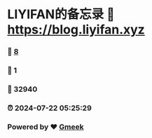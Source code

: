 # LIYIFAN的备忘录 :link: https://blog.liyifan.xyz 
### :page_facing_up: [8](https://blog.liyifan.xyz/tag.html) 
### :speech_balloon: 1 
### :hibiscus: 32940 
### :alarm_clock: 2024-07-22 05:25:29 
### Powered by :heart: [Gmeek](https://github.com/Meekdai/Gmeek)
